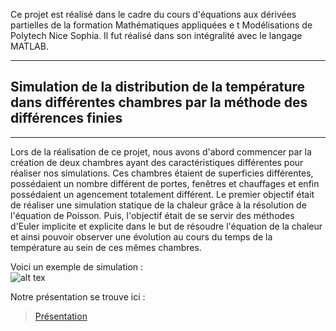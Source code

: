Ce projet est réalisé dans le cadre du cours d'équations aux dérivées partielles de la formation Mathématiques appliquées e t Modélisations de Polytech Nice Sophia.
Il fut réalisé dans son intégralité avec le langage MATLAB. 
***
## Simulation de la distribution de la température dans différentes chambres par la méthode des différences finies
***
Lors de la réalisation de ce projet, nous avons d'abord commencer par la création de deux chambres ayant des caractéristiques différentes  pour réaliser nos simulations. Ces chambres étaient de superficies différentes, possédaient un nombre différent de portes, fenêtres et chauffages et enfin  possédaient  un agencement totalement différent.
Le premier objectif était de réaliser une simulation statique de la chaleur grâce à la résolution de l'équation de Poisson.
Puis, l'objectif était de se servir des méthodes d'Euler implicite et explicite dans le but de résoudre l'équation de la chaleur et ainsi pouvoir observer une évolution au cours du temps de la température au sein de ces mêmes chambres.

Voici un exemple de simulation : \
![alt tex](https://github.com/JessicaGourdon/Simulation-Temperature-Chambre/blob/main/HIVER-10%C2%B0-Porte15-CHAUFFAGE6-400.png)

Notre présentation se trouve ici : 
>[Présentation](https://github.com/JessicaGourdon/Simulation-Temperature-Chambre/blob/main/projet.pptx)

